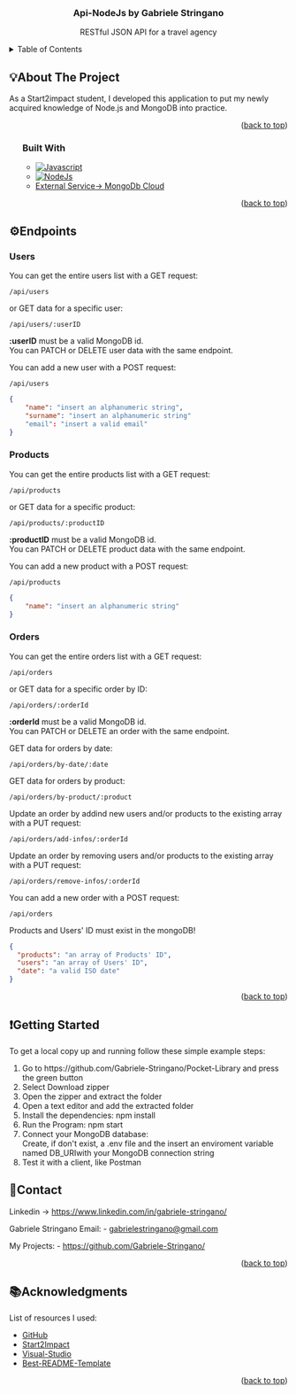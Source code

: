 <!-- PROJECT LOGO -->
<br />
<div align="center">

  <h3 align="center">Api-NodeJs by Gabriele Stringano</h3>

  <p align="center">
  RESTful JSON API for a travel agency
  </p>
</div>

<!-- TABLE OF CONTENTS -->
<details>
  <summary>Table of Contents</summary>
  <ol>
    <li>
      <a href="#about-the-project">About The Project</a>
      <ul>
        <li><a href="#built-with">Built With</a></li>
      </ul>
    </li>
    <li><a href="#how-it-work">How it Work</a></li>
    <li>
      <a href="#getting-started">Getting Started</a>
      <ul>
        <li><a href="#prerequisites">Prerequisites</a></li>
      </ul>
    </li>
    <li><a href="#contact">Contact</a></li>
    <li><a href="#acknowledgments">Acknowledgments</a></li>
  </ol>
</details>

<!-- ABOUT THE PROJECT -->
## 💡About The Project

As a Start2impact student, I developed this application to put my newly acquired knowledge of Node.js and MongoDB into practice.

<p align="right">(<a href="#top">back to top</a>)</p>

<ol>

### Built With


* [![Javascript][Javascript.js]][Javascript-url]
* [![NodeJs][NodeJs.js]][NodeJs-url]
* <a href="https://www.mongodb.com/">External Service-> MongoDb Cloud</a>

<p align="right">(<a href="#top">back to top</a>)</p>

</ol>

<!-- How it Work + ScreenShot -->

## ⚙️Endpoints

### Users

You can get the entire users list with a GET request:

`/api/users`

or GET data for a specific user:

`/api/users/:userID`

<strong>:userID</strong> must be a valid MongoDB id.  
You can PATCH or DELETE user data with the same endpoint.

You can add a new user with a POST request:

`/api/users`

```json
{
    "name": "insert an alphanumeric string",
    "surname": "insert an alphanumeric string"
    "email": "insert a valid email"
}
```

### Products

You can get the entire products list with a GET request:

`/api/products`

or GET data for a specific product:

`/api/products/:productID`

<strong>:productID</strong> must be a valid MongoDB id.  
You can PATCH or DELETE product data with the same endpoint.

You can add a new product with a POST request:

`/api/products`

```json
{
    "name": "insert an alphanumeric string"
}
```

### Orders

You can get the entire orders list with a GET request:

`/api/orders`

or GET data for a specific order by ID:

`/api/orders/:orderId`

<strong>:orderId</strong> must be a valid MongoDB id.  
You can PATCH or DELETE an order with the same endpoint.

GET data for orders by date:

`/api/orders/by-date/:date`

GET data for orders by product:

`/api/orders/by-product/:product`

Update an order by addind new users and/or products to the existing array with a PUT request:

`/api/orders/add-infos/:orderId`

Update an order by removing users and/or products to the existing array with a PUT request:

`/api/orders/remove-infos/:orderId`

You can add a new order with a POST request:

`/api/orders`

Products and Users' ID must exist in the mongoDB!

```json
{
  "products": "an array of Products' ID",
  "users": "an array of Users' ID",
  "date": "a valid ISO date"
}
```

<p align="right">(<a href="#top">back to top</a>)</p>

<!-- GETTING STARTED -->
## ❗Getting Started

To get a local copy up and running follow these simple example steps:
<ol>
<li> Go to  https://github.com/Gabriele-Stringano/Pocket-Library and press the green button </li>
<li> Select Download zipper </li>
<li> Open the zipper and extract the folder </li>
<li> Open a text editor and add the extracted folder </li>
<li> Install the dependencies: npm install</li>
<li> Run the Program: npm start</li>
<li> 
Connect your MongoDB database:</br>
Create, if don't exist, a .env file and the insert an enviroment variable named DB_URIwith your MongoDB connection string
</li>
<li> Test it with a client, like Postman</li>
</ol>

<!-- CONTACT -->
## 📲Contact

Linkedin -> https://www.linkedin.com/in/gabriele-stringano/

Gabriele Stringano Email: - gabrielestringano@gmail.com

My Projects: - https://github.com/Gabriele-Stringano/
<p align="right">(<a href="#top">back to top</a>)</p>

<!-- ACKNOWLEDGMENTS -->
## 📚Acknowledgments

List of resources I used:

* [GitHub](https://github.com)
* [Start2Impact](https://www.start2impact.it/)
* [Visual-Studio](https://code.visualstudio.com/)
* [Best-README-Template](https://github.com/ferneynava/Best-README-Template)

<p align="right">(<a href="#top">back to top</a>)</p>



<!-- MARKDOWN LINKS & IMAGES -->
<!-- https://www.markdownguide.org/basic-syntax/#reference-style-links -->


[Javascript.js]: https://img.shields.io/static/v1?message=JAVASCRIPT&logo=JavaScript&labelColor=5c5c5c&color=efd81d&logoColor=white&label=%20&style=FOR-THE-BADGE
[Javascript-url]: https://en.wikipedia.org/wiki/JavaScript
[NodeJs.js]: https://img.shields.io/badge/Js-Node.js-brightgreen
[NodeJs-url]: https://nodejs.org/en/
